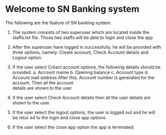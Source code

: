 # Welcome to SN Banking system
The following are the feature of SN banking system.

1. The system consists of two superuser which are located inside the staffs.txt file.
   Those two staffs will be able to login and close the app

2. After the superuser have logged in successfully, he will be provided with three
   options, namely: Create acoount, Check Account details and Logout option.

3. If the user select Creact account options, the following details should be
   provided. 
    a. Account mame
    b. Opening balance
    c. Account type
    d. Account mail address
   After this, Account number is generated for the account. Then all the account         
   details are shown to the user.
   
4. If the user select Check Account details then all the user details are shown to 
   the user.

5. If the user select the logout options, the user is logged out and he will be retur
   ed to the login and close app options
  
6. If the user select the close app option  the app is termnated.
